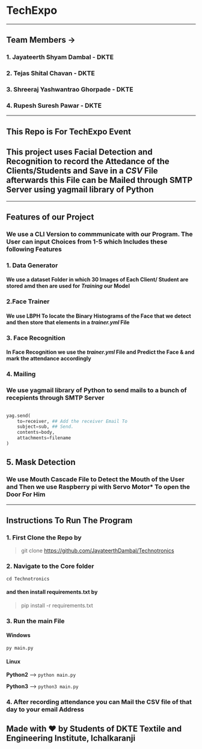 # **TechExpo**

---

## Team Members ->

### 1. Jayateerth Shyam Dambal - DKTE

### 2. Tejas Shital Chavan - DKTE

### 3. Shreeraj Yashwantrao Ghorpade - DKTE

### 4. Rupesh Suresh Pawar - DKTE

---

## **This Repo is For TechExpo  Event**

## This project uses Facial Detection and Recognition to record the Attedance of the Clients/Students and Save in a *CSV* File afterwards this File can be Mailed through **SMTP Server** using **yagmail** library of Python

---

## Features of our Project

### We use a CLI Version to commmunicate with our Program. The User can input Choices from 1-5 which Includes these following Features

### 1. Data Generator

#### We use a **dataset** Folder in which 30 Images of Each Client/ Student are stored amd then are used for *Training* our Model

### 2.Face Trainer

#### We use **LBPH** To locate the Binary Histograms of the Face that we detect and then store that elements in a *trainer.yml* File

### 3. Face Recognition

#### In Face Recognition we use the *trainer.yml* File and Predict the Face & and mark the attendance accordingly

### 4. Mailing

### We use **yagmail** library of Python to send mails to a bunch of recepients through SMTP Server

```python

yag.send(
    to=receiver, ## Add the receiver Email To 
    subject=sub, ## Send.
    contents=body,
    attachments=filename
)

 ```

## 5. Mask Detection

### We use Mouth Cascade File to Detect the Mouth of the User and Then we use **Raspberry pi with Servo Motor*** To open the Door For Him

---

## Instructions To Run The Program

### 1. First Clone the Repo by

> git clone https://github.com/JayateerthDambal/Technotronics

### 2. Navigate to the Core folder

`cd Technotronics`

#### **and then install requirements.txt by**

>pip install -r requirements.txt

### 3. Run the **main** File

#### **Windows**

`py main.py`

#### **Linux**

**Python2** --> `python main.py`

**Python3** --> `python3 main.py`

### **4. After recording attendance you can Mail the CSV file of that day to your email Address**

## Made with **❤️** by Students of **DKTE Textile and Engineering Institute, Ichalkaranji**
